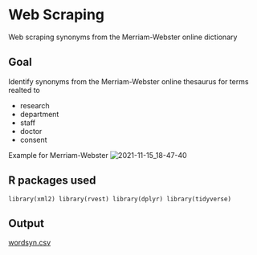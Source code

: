 # Web Scraping
Web scraping synonyms from the Merriam-Webster online dictionary 

## Goal 
Identify synonyms from the Merriam-Webster online thesaurus for terms realted to 
* research 
* department
* staff
* doctor
* consent

Example for Merriam-Webster
![2021-11-15_18-47-40](https://user-images.githubusercontent.com/89998799/141870572-26e5d041-d4be-425a-b4db-5e1d5b531dbf.png)

## R packages used
`library(xml2)
library(rvest)
library(dplyr)
library(tidyverse)`

## Output

[wordsyn.csv](https://github.com/fbalroop/Web-Scraping-/files/7542378/wordsyn.csv)
